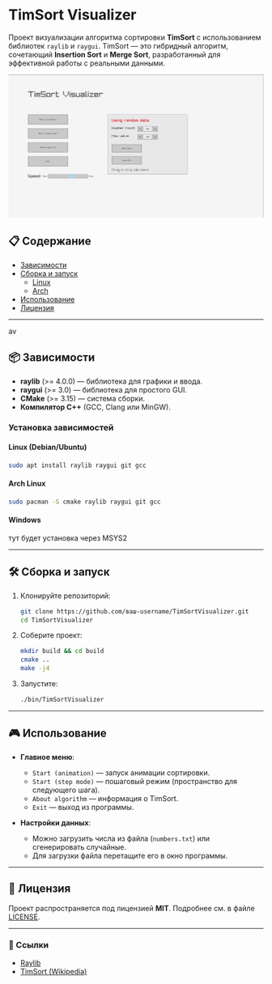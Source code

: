 # TimSort Visualizer

Проект визуализации алгоритма сортировки **TimSort** с использованием библиотек `raylib` и `raygui`.
TimSort — это гибридный алгоритм, сочетающий **Insertion Sort** и **Merge Sort**, разработанный для эффективной работы с реальными данными.

![Пример работы](assets/demo.gif)

## 📋 Содержание
- [Зависимости](#-зависимости)
- [Сборка и запуск](#-сборка-и-запуск)
  - [Linux](#-linux)
  - [Arch](#-Arch)
- [Использование](#-использование)
- [Лицензия](#-лицензия)

---
av

## 📦 Зависимости
- **raylib** (>= 4.0.0) — библиотека для графики и ввода.
- **raygui** (>= 3.0) — библиотека для простого GUI.
- **CMake** (>= 3.15) — система сборки.
- **Компилятор C++** (GCC, Clang или MinGW).

### Установка зависимостей
#### Linux (Debian/Ubuntu)
```bash
sudo apt install raylib raygui git gcc
```
#### Arch Linux
```bash
sudo pacman -S cmake raylib raygui git gcc
```

#### Windows
тут будет установка через MSYS2

---

## 🛠 Сборка и запуск

1. Клонируйте репозиторий:
   ```bash
   git clone https://github.com/ваш-username/TimSortVisualizer.git
   cd TimSortVisualizer
   ```
2. Соберите проект:
   ```bash
   mkdir build && cd build
   cmake ..
   make -j4
   ```
3. Запустите:
   ```bash
   ./bin/TimSortVisualizer
   ```

---

## 🎮 Использование
- **Главное меню**:
  - `Start (animation)` — запуск анимации сортировки.
  - `Start (step mode)` — пошаговый режим (пространство для следующего шага).
  - `About algorithm` — информация о TimSort.
  - `Exit` — выход из программы.

- **Настройки данных**:
  - Можно загрузить числа из файла (`numbers.txt`) или сгенерировать случайные.
  - Для загрузки файла перетащите его в окно программы.

---

## 📜 Лицензия
Проект распространяется под лицензией **MIT**.
Подробнее см. в файле [LICENSE](LICENSE).

---

### 🔗 Ссылки
- [Raylib](https://www.raylib.com/)
- [TimSort (Wikipedia)](https://en.wikipedia.org/wiki/Timsort)
